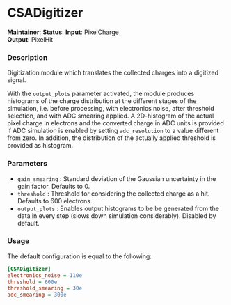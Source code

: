 # CSADigitizer
**Maintainer**: 
**Status**: 
**Input**: PixelCharge  
**Output**: PixelHit  

### Description
Digitization module which translates the collected charges into a digitized signal.


With the `output_plots` parameter activated, the module produces histograms of the charge distribution at the different stages of the simulation, i.e. before processing, with electronics noise, after threshold selection, and with ADC smearing applied.
A 2D-histogram of the actual pixel charge in electrons and the converted charge in ADC units is provided if ADC simulation is enabled by setting `adc_resolution` to a value different from zero.
In addition, the distribution of the actually applied threshold is provided as histogram.


### Parameters
* `gain_smearing` : Standard deviation of the Gaussian uncertainty in the gain factor. Defaults to 0.
* `threshold` : Threshold for considering the collected charge as a hit. Defaults to 600 electrons.
* `output_plots` : Enables output histograms to be be generated from the data in every step (slows down simulation considerably). Disabled by default.


### Usage
The default configuration is equal to the following:

```ini
[CSADigitizer]
electronics_noise = 110e
threshold = 600e
threshold_smearing = 30e
adc_smearing = 300e
```
